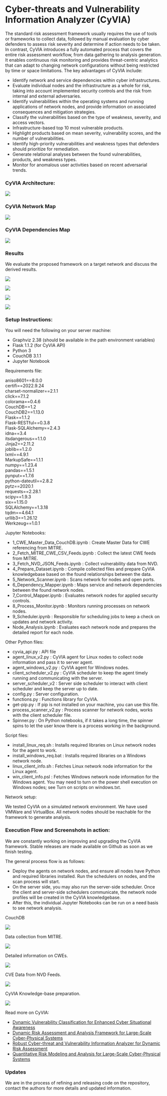 # Cyber-threats and Vulnerability Information Analyzer (CyVIA)
The standard risk assessment framework usually requires the use of tools or frameworks to collect data, followed by manual evaluation by cyber defenders to assess risk severity and determine if action needs to be taken. In contrast, CyVIA introduces a fully automated process that covers the entire risk assessment workflow, from data gathering to analysis generation. It enables continuous risk monitoring and provides threat-centric analytics that can adapt to changing network configurations without being restricted by time or space limitations. The key advantages of CyVIA include:

* Identify network and service dependencies within cyber infrastructures. 
* Evaluate individual nodes and the infrastructure as a whole for risk, taking into account implemented security controls and the risk from internal and external adversaries.
* Identify vulnerabilities within the operating systems and running applications of network nodes, and provide information on associated consequences and mitigation strategies.
* Classify the vulnerabilities based on the type of weakness, severity, and access vectors.
* Infrastructure-based top 10 most vulnerable products.
* Highlight products based on mean severity, vulnerability scores, and the number of vulnerabilities.
* Identify high-priority vulnerabilities and weakness types that defenders should prioritize for remediation.
* Generate relational analyses between the found vulnerabilities, products, and weakness types.
* Monitor for anomalous user activities based on recent adversarial trends.

### CyVIA Architecture:
<img src="https://github.com/trucyber/Risk-Assessment-Framework/blob/master/images/CyVIA_Full.png"><br>

### CyVIA Network Map
<img src="https://github.com/trucyber/Risk-Assessment-Framework/blob/master/images/network.PNG"><br>

### CyVIA Dependencies Map
<img src="https://github.com/trucyber/Risk-Assessment-Framework/blob/master/images/dependencies.PNG"><br>

### Results
We evaluate the proposed framework on a target network and discuss the derived results.

<img src="https://github.com/callmead/Risk-Assessment-VDB-Extension/blob/master/images/cve_relations.png"><br>

<img src="https://github.com/callmead/Risk-Assessment-VDB-Extension/blob/master/images/cwe-prods.png"><br>

<img src="https://github.com/trucyber/Risk-Assessment-Framework/blob/master/images/CVEs_share_top10.png"><br>

<img src="https://github.com/trucyber/Risk-Assessment-Framework/blob/master/images/CWEs_share_top10.png"><br>

### Setup Instructions:

You will need the following on your server machine:
* Graphviz 2.38 (should be available in the path environment variables)
* Flask 1.1.2 (for CyVIA API)
* Python 3
* CouchDB 3.1.1
* Jupyter Notebook

Requirements file:

aniso8601==8.0.0 <br />
certifi==2022.9.24 <br />
charset-normalizer==2.1.1 <br />
click==7.1.2 <br /> 
colorama==0.4.6 <br />
CouchDB==1.2 <br />
CouchDB2==1.13.0 <br />
Flask==1.1.2 <br />
Flask-RESTful==0.3.8 <br />
Flask-SQLAlchemy==2.4.3 <br />
idna==3.4 <br />
itsdangerous==1.1.0 <br />
Jinja2==2.11.2 <br />
joblib==1.2.0 <br />
lxml==4.9.1 <br />
MarkupSafe==1.1.1 <br />
numpy==1.23.4 <br />
pandas==1.5.1 <br />
pynput==1.7.6 <br />
python-dateutil==2.8.2 <br />
pytz==2020.1 <br />
requests==2.28.1 <br />
scipy==1.9.3 <br />
six==1.15.0 <br />
SQLAlchemy==1.3.18 <br />
tqdm==4.64.1 <br />
urllib3==1.26.12 <br />
Werkzeug==1.0.1 <br />

Jupyter Notebooks:
* 1_CWE_Master_Data_CouchDB.ipynb : Create Master Data for CWE referencing from MITRE.
* 2_Fetch_MITRE_CWE_CSV_Feeds.ipynb : Collect the latest CWE feeds from MITRE. 
* 3_Fetch_NVD_JSON_Feeds.ipynb : Collect vulnerability data from NVD.
* 4_Prepare_Dataset.ipynb : Compile collected files and prepare CyVIA knowledgebase based on the found relationships between the data. 
* 5_Network_Scanner.ipynb : Scans network for nodes and open ports.
* 6_Dependency_Mapper.ipynb : Maps service and network dependencies between the found network nodes.
* 7_Control_Mapper.ipynb : Evaluates network nodes for applied security controls.
* 8_Process_Monitor.ipynb : Monitors running processes on network nodes.
* 9_Scheduler.ipynb : Responsible for scheduling jobs to keep a check on updates and network activity.
* Node_Analysis.ipynb : Evaluates each network node and prepares the detailed report for each node. 

Other Python files:
* cyvia_api.py : API file
* agent_linux_v2.py : CyVIA agent for Linux nodes to collect node information and pass it to server agent.
* agent_windows_v2.py : CyVIA agent for Windows nodes.
* client_scheduler_v2.py : CyVIA scheduler to keep the agent timely running and communicating with the server.
* server_scheduler_v2 : Server side scheduler to interact with client scheduler and keep the server up to date.
* config.py : Server configuration.
* functions.py : Functions library for CyVIA.
* get-pip.py : If pip is not installed on your machine, you can use this file.
* process_scanner_v2.py : Process scanner for network nodes, works with the client scheduler file.
* Spinner.py : On Python notebooks, if it takes a long time, the spinner spins to let the user know there is a process working in the background.

Script files:
* install_linux_req.sh : Installs required libraries on Linux network nodes for the agent to work.
* install_windows_req.bat : Installs required libraries on a Windows network node.
* linux_client_info.sh : Fetches Linux network node information for the Linux agent.
* win_client_info.psl : Fetches Windows network node information for the Windows agent. You may need to turn on the power shell execution on Windows nodes; see Turn on scripts on windows.txt.

Network setup:

We tested CyVIA on a simulated network environment. We have used VMWare and VirtualBox. All network nodes should be reachable for the framework to generate analysis.

### Execution Flow and Screenshots in action:
We are constantly working on improving and upgrading the CyVIA framework. Stable releases are made available on Github as soon as we finish testing. 

The general process flow is as follows:
* Deploy the agents on network nodes, and ensure all nodes have Python and required libraries installed. Run the schedulers on nodes, and the scan process will start. 
* On the server side, you may also run the server-side scheduler. Once the client and server-side schedulers communicate, the network node profiles will be created in the CyVIA knowledgebase.
* After this, the individual Jupyter Notebooks can be run on a need basis to see network analysis.


CouchDB

<img src="https://github.com/trucyber/Risk-Assessment-Framework/blob/master/images/CouchDB.PNG"><br>

Data collection from MITRE.

<img src="https://github.com/trucyber/Risk-Assessment-Framework/blob/master/images/CWE_Collection.PNG"><br>

Detailed information on CWEs.

<img src="https://github.com/trucyber/Risk-Assessment-Framework/blob/master/images/CWE_Details.PNG"><br>

CVE Data from NVD Feeds.

<img src="https://github.com/trucyber/Risk-Assessment-Framework/blob/master/images/NVD_Details.PNG"><br>

CyVIA Knowledge-base preparation. 

<img src="https://github.com/trucyber/Risk-Assessment-Framework/blob/master/images/Prepare_dataset.PNG"><br>

<!--- <img src=""><br> ---> 

Read more on CyVIA: 
* [Dynamic Vulnerability Classification for Enhanced Cyber Situational Awareness](https://ieeexplore.ieee.org/abstract/document/10131235) 
* [Dynamic Risk Assessment and Analysis Framework for Large-Scale Cyber-Physical Systems](https://eudl.eu/doi/10.4108/eai.25-1-2022.172997)
* [Robust Cyber-threat and Vulnerability Information Analyzer for Dynamic Risk Assessment](https://ieeexplore.ieee.org/abstract/document/9647584)
* [Quantitative Risk Modeling and Analysis for Large-Scale Cyber-Physical Systems](https://ieeexplore.ieee.org/abstract/document/9209654)

### Updates
We are in the process of refining and releasing code on the repository, contact the authors for more details and updated information.
